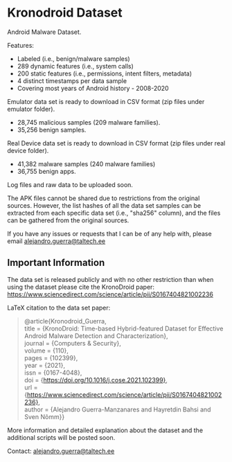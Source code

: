 # Kronodroid Dataset
Android Malware Dataset. 

Features:

- Labeled (i.e., benign/malware samples)
- 289 dynamic features (i.e., system calls)
- 200 static features (i.e., permissions, intent filters, metadata)
- 4 distinct timestamps per data sample
- Covering most years of Android history - 2008-2020


Emulator data set is ready to download in CSV format (zip files under emulator folder). 
  - 28,745 malicious samples (209 malware families).
  - 35,256 benign samples.

Real Device data set is ready to download in CSV format (zip files under real device folder).  
  - 41,382 malware samples (240 malware families)
  - 36,755 benign apps.

Log files and raw data to be uploaded soon. 

The APK files cannot be shared due to restrictions from the original sources. However, the list hashes of all the data set samples can be extracted from each specific data set (i.e., "sha256" column), and the files can be gathered from the original sources.

If you have any issues or requests that I can be of any help with, please email alejandro.guerra@taltech.ee 

## Important Information

The data set is released publicly and with no other restriction than when using the dataset please cite the KronoDroid paper:
https://www.sciencedirect.com/science/article/pii/S0167404821002236

LaTeX citation to the data set paper:

>@article{Kronodroid_Guerra, <br/>
title = {KronoDroid: Time-based Hybrid-featured Dataset for Effective Android Malware Detection and Characterization}, <br/>
journal = {Computers & Security}, <br/>
volume = {110}, <br/>
pages = {102399}, <br/>
year = {2021}, <br/>
issn = {0167-4048}, <br/>
doi = {https://doi.org/10.1016/j.cose.2021.102399}, <br/>
url = {https://www.sciencedirect.com/science/article/pii/S0167404821002236}, <br/>
author = {Alejandro Guerra-Manzanares and Hayretdin Bahsi and Sven Nõmm}} <br/>

More information and detailed explanation about the dataset and the additional scripts will be posted soon.

Contact: alejandro.guerra@taltech.ee


